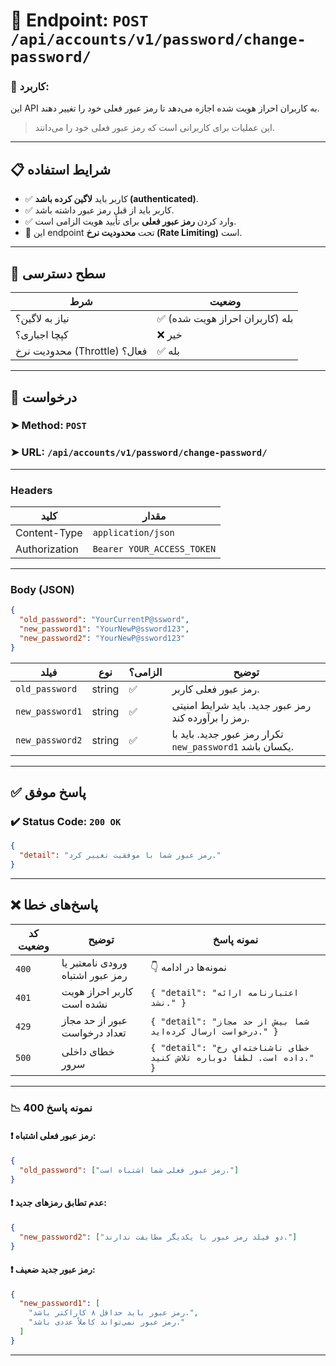 # 📌 Endpoint: `POST /api/accounts/v1/password/change-password/`

### 🎯 کاربرد:

این API به کاربران احراز هویت شده اجازه می‌دهد تا رمز عبور فعلی خود را تغییر دهند.

> این عملیات برای کاربرانی است که رمز عبور فعلی خود را می‌دانند.

---

## 📋 شرایط استفاده

* ✅ کاربر باید **لاگین کرده باشد (authenticated)**.
* ✅ کاربر باید از قبل رمز عبور داشته باشد.
* ✅ وارد کردن **رمز عبور فعلی** برای تأیید هویت الزامی است.
* 🚦 این endpoint تحت **محدودیت نرخ (Rate Limiting)** است.

---

## 🔐 سطح دسترسی

| شرط                          | وضعیت                        |
| ---------------------------- | ---------------------------- |
| نیاز به لاگین؟               | ✅ بله (کاربران احراز هویت شده) |
| کپچا اجباری؟                 | ❌ خیر                        |
| محدودیت نرخ (Throttle) فعال؟ | ✅ بله                        |

---

## 📨 درخواست

### ➤ Method: `POST`

### ➤ URL: `/api/accounts/v1/password/change-password/`

---

### Headers

| کلید          | مقدار              |
| ------------- | ------------------ |
| Content-Type  | `application/json` |
| Authorization | `Bearer YOUR_ACCESS_TOKEN` |

---

### Body (JSON)

```json
{
  "old_password": "YourCurrentP@ssword",
  "new_password1": "YourNewP@ssword123",
  "new_password2": "YourNewP@ssword123"
}
```

| فیلد          | نوع    | الزامی؟ | توضیح                                                                 |
| ------------- | ------ | ------- | --------------------------------------------------------------------- |
| `old_password`  | string | ✅       | رمز عبور فعلی کاربر.                                                  |
| `new_password1` | string | ✅       | رمز عبور جدید. باید شرایط امنیتی رمز را برآورده کند.                  |
| `new_password2` | string | ✅       | تکرار رمز عبور جدید. باید با `new_password1` یکسان باشد.               |

---

## ✅ پاسخ موفق

### ✔️ Status Code: `200 OK`

```json
{
  "detail": "رمز عبور شما با موفقیت تغییر کرد."
}
```

---

## ❌ پاسخ‌های خطا

| کد وضعیت | توضیح                               | نمونه پاسخ                                                                                                      |
| -------- | ------------------------------------ | --------------------------------------------------------------------------------------------------------------- |
| `400`    | ورودی نامعتبر یا رمز عبور اشتباه     | 👇 نمونه‌ها در ادامه                                                                                            |
| `401`    | کاربر احراز هویت نشده است           | `{ "detail": "اعتبارنامه ارائه نشد." }`                                                                       |
| `429`    | عبور از حد مجاز تعداد درخواست        | `{ "detail": "شما بیش از حد مجاز درخواست ارسال کرده‌اید." }`                                                     |
| `500`    | خطای داخلی سرور                     | `{ "detail": "خطای ناشناخته‌ای رخ داده است. لطفاً دوباره تلاش کنید." }`                                         |

---

### 📉 نمونه پاسخ 400

#### ❗ رمز عبور فعلی اشتباه:

```json
{
  "old_password": ["رمز عبور فعلی شما اشتباه است."]
}
```

#### ❗ عدم تطابق رمزهای جدید:

```json
{
  "new_password2": ["دو فیلد رمز عبور با یکدیگر مطابقت ندارند."]
}
```

#### ❗ رمز عبور جدید ضعیف:

```json
{
  "new_password1": [
    "رمز عبور باید حداقل ۸ کاراکتر باشد.",
    "رمز عبور نمی‌تواند کاملاً عددی باشد."
  ]
}
```

---

